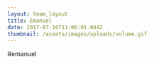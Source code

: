 ```yaml
---
layout: team_layout
title: Emanuel
date: 2017-07-16T11:06:01.044Z
thumbnail: /assets/images/uploads/volume.gif
---
```

#emanuel 

